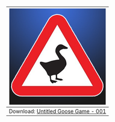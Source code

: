 <!--untitled-goose-game-->

| ![Untitled Goose Game - 001](/icon/preview/untitled-goose-game-icon-001-[010082400BCC6000].jpg) |
| --- |
| Download: [Untitled Goose Game - 001](../../../raw/main/icon/zip/untitled-goose-game-icon-001-[010082400BCC6000].zip) |
